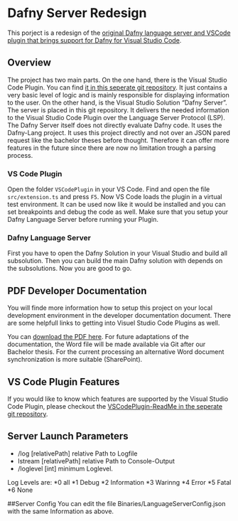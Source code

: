 # Dafny Server Redesign
This porject is a redesign of the [original Dafny language server and VSCode plugin that brings support for Dafny for Visual Studio Code](https://github.com/DafnyVSCode/Dafny-VSCode). 

## Overview
The project has two main parts. 
On the one hand, there is the Visual Studio Code Plugin. You can find [it in this seperate git repository](https://gitlab.dev.ifs.hsr.ch/dafny-ba/dafny-vscode-plugin). 
It just contains a very basic level of logic and is mainly responsible for displaying information to the user. 
On the other hand, is the Visual Studio Solution “Dafny Server”. The server is placed in this git repository. 
It delivers the needed information to the Visual Studio Code Plugin over the Language Server Protocol (LSP). 
The Dafny Server itself does not directly evaluate Dafny code. It uses the Dafny-Lang project.
It uses this project directly and not over an JSON pared request like the bachelor theses before thought.
Therefore it can offer more features in the future since there are now no limitation trough a parsing process. 

### VS Code Plugin
Open the folder `VSCodePlugin` in your VS Code. Find and open the file `src/extension.ts` and press `F5`. 
Now VS Code loads the plugin in a virtual test environment. 
It can be used now like it would be installed and you can set breakpoints and debug the code as well. Make sure that you setup your Dafny Language Server before running your Plugin. 

### Dafny Language Server
First you have to open the Dafny Solution in your Visual Studio and build all subsolution. 
Then you can build the main Dafny solution with depends on the subsolutions. Now you are good to go.

## PDF Developer Documentation
You will finde more information how to setup this project on your local development environment in the developer documentation document. 
There are some helpfull links to getting into Visuel Studio Code Plugins as well. 

You can [download the PDF here](https://wuza.ch/specials/SA/Entwicklerdokumentation.pdf).
For future adaptations of the documentation, the Word file will be made available via Git after our Bachelor thesis. 
For the current processing an alternative Word document synchronization is more suitable (SharePoint).

## VS Code Plugin Features
If you would like to know which features are supported by the Visual Studio Code Plugin, please checkout the [VSCodePlugin-ReadMe in the seperate git repository](https://gitlab.dev.ifs.hsr.ch/dafny-ba/dafny-vscode-plugin/-/blob/master/README.md). 

## Server Launch Parameters

* /log [relativePath]  relative Path to Logfile
* lstream [relativePath]  relative Path to Console-Output
* /loglevel [int]   minimum Loglevel.

Log Levels are:
*0 all
*1 Debug
*2 Information
*3 Warinng
*4 Error
*5 Fatal
*6 None

##Server Config
You can edit the file Binaries/LanguageServerConfig.json with the same Information as above.